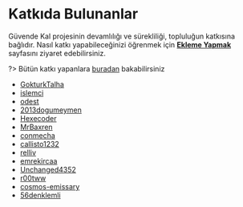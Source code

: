 <!-- NOTLAR
 - Bu sayfada Güvende Kol projesine destekte bulunanlar listelenir.
 - Bu sayfaya ekleme yaparken düzene saygı gösteriniz. -->

# Katkıda Bulunanlar

Güvende Kal projesinin devamlılığı ve sürekliliği, topluluğun katkısına bağlıdır. Nasıl katkı yapabileceğinizi öğrenmek için [**Ekleme Yapmak**](https://guvendekal.org/#/ekleme) sayfasını ziyaret edebilirsiniz.

?> Bütün katkı yapanlara [buradan](https://github.com/GuvendeKal/guvendekal.org/graphs/contributors) bakabilirsiniz

- [GokturkTalha](https://github.com/GokturkTalha)
- [islemci](https://github.com/islemci)
- [odest](https://github.com/odest)
- [2013dogumeymen](https://github.com/2013dogumeymen)
- [Hexecoder](https://github.com/Hexecoder)
- [MrBaxren](https://github.com/MrBaxren)
- [conmecha](https://github.com/conmecha)
- [callisto1232](https://github.com/callisto1232)
- [relliv](https://github.com/relliv)
- [emrekircaa](https://github.com/emrekircaa)
- [Unchanged4352](https://github.com/Unchanged4352)
- [r00tww](https://github.com/r00tww)
- [cosmos-emissary](https://github.com/cosmos-emissary)
- [56denklemli](https://github.com/56denklemli)
